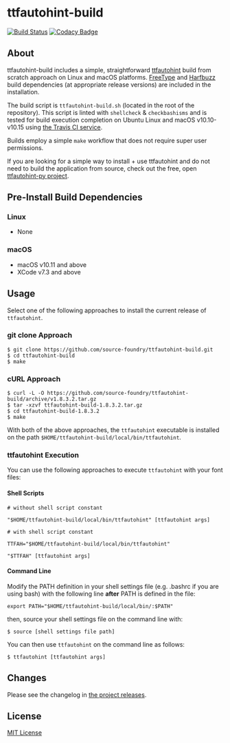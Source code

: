 
# ttfautohint-build  

[![Build Status](https://travis-ci.org/source-foundry/ttfautohint-build.svg?branch=master)](https://travis-ci.org/source-foundry/ttfautohint-build)
[![Codacy Badge](https://api.codacy.com/project/badge/Grade/7af50cb6b5484633a689e2ca86e11569)](https://app.codacy.com/app/SourceFoundry/ttfautohint-build)

## About

ttfautohint-build includes a simple, straightforward [ttfautohint](https://www.freetype.org/ttfautohint/) build from scratch approach on Linux and macOS platforms.  [FreeType](https://www.freetype.org/) and [Harfbuzz](https://github.com/behdad/harfbuzz) build dependencies (at appropriate release versions) are included in the installation.

The build script is `ttfautohint-build.sh` (located in the root of the repository).  This script is linted with `shellcheck` & `checkbashisms` and is tested for build execution completion on Ubuntu Linux and macOS v10.10-v10.15 using [the Travis CI service](https://travis-ci.org/source-foundry/ttfautohint-build).

Builds employ a simple `make` workflow that does not require super user permissions.

If you are looking for a simple way to install + use ttfautohint and do not need to build the application from source, check out the free, open [ttfautohint-py project](https://github.com/fonttools/ttfautohint-py).

## Pre-Install Build Dependencies

### Linux

- None

### macOS

- macOS v10.11 and above
- XCode v7.3 and above

## Usage

Select one of the following approaches to install the current release of `ttfautohint`.

### git clone Approach

```
$ git clone https://github.com/source-foundry/ttfautohint-build.git
$ cd ttfautohint-build
$ make
```

### cURL Approach

```
$ curl -L -O https://github.com/source-foundry/ttfautohint-build/archive/v1.8.3.2.tar.gz
$ tar -xzvf ttfautohint-build-1.8.3.2.tar.gz
$ cd ttfautohint-build-1.8.3.2
$ make
```

With both of the above approaches, the `ttfautohint` executable is installed on the path `$HOME/ttfautohint-build/local/bin/ttfautohint`.

### ttfautohint Execution

You can use the following approaches to execute `ttfautohint` with your font files:

#### Shell Scripts


```
# without shell script constant

"$HOME/ttfautohint-build/local/bin/ttfautohint" [ttfautohint args]
```

```
# with shell script constant

TTFAH="$HOME/ttfautohint-build/local/bin/ttfautohint"

"$TTFAH" [ttfautohint args]
```

#### Command Line

Modify the PATH definition in your shell settings file (e.g. .bashrc if you are using bash) with the following line **after** PATH is defined in the file:

```
export PATH="$HOME/ttfautohint-build/local/bin/:$PATH"
```

then, source your shell settings file on the command line with:

```
$ source [shell settings file path]
```

You can then use `ttfautohint` on the command line as follows:

```
$ ttfautohint [ttfautohint args]
```

## Changes

Please see the changelog in [the project releases](https://github.com/source-foundry/ttfautohint-build/releases).

## License

[MIT License](LICENSE)
